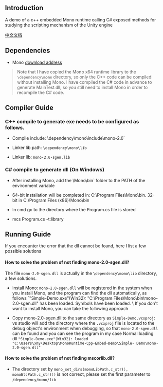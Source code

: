 ## Introduction

A demo of a c++ embedded Mono runtime calling C# exposed methods for studying the scripting mechanism of the Unity engine

[中文文档](./Readme_chinese.md)
## Dependencies

- Mono [download address](http://www.mono-project.com/download/)

> Note that I have copied the Mono x64 runtime library to the `\dependency\mono` directory, so only the C++ code can be compiled without installing Mono.
I have compiled the C# code in advance to generate MainTest.dll, so you still need to install Mono in order to recompile the C# code.

## Compiler Guide
### C++ compile to generate exe needs to be configured as follows.

* Compile include:
\\dependency\mono\include\mono-2.0`

* Linker lib path:
`\dependency\mono\lib`

* Linker lib:
`mono-2.0-sgen.lib`


### C# compile to generate dll (On Windows)
* After installing Mono, add the \Mono\bin` folder to the PATH of the environment variable
* 64-bit installation will be completed in: C:\Program Files\Mono\bin. 32-bit in C:\Program Files (x86)\Mono\bin
* In cmd go to the directory where the Program.cs file is stored
  
* mcs Program.cs -t:library


## Running Guide
If you encounter the error that the dll cannot be found, here I list a few possible solutions
#### How to solve the problem of not finding mono-2.0-sgen.dll?

The file `mono-2.0-sgen.dll` is actually in the `\dependency\mono\lib` directory, a few solutions.
* Install Mono: `mono-2.0-sgen.dll` will be registered in the system when you install Mono, and the program can find the dll automatically, as follows
`"Simple-Demo.exe"(Win32): "C:\Program Files\Mono\bin\mono-2.0-sgen.dll" has been loaded. Symbols have been loaded. \ If you don't want to install Mono, you can take the following approach

* Copy mono-2.0-sgen.dll to the same directory as `Simple-Demo.vcxproj`: vs studio will add the directory where the `.vcxproj` file is located to the debug object's environment when debugging, so that `mono-2.0-sgen.dll` can be found and you can see the program in my case Normal loading dll `"Simple-Demo.exe"(Win32): loaded "C:\Users\xmy\Desktop\MonoRuntime-Cpp-Embed-Demo\Simple- Demo\mono-2.0-sgen.dll"`

#### How to solve the problem of not finding mscorlib.dll?
* The directory set by `mono_set_dirs(monoLibPath.c_str(), monoEtcPath.c_str())` is not correct, please set the first parameter to `/dependency/mono/lib`

